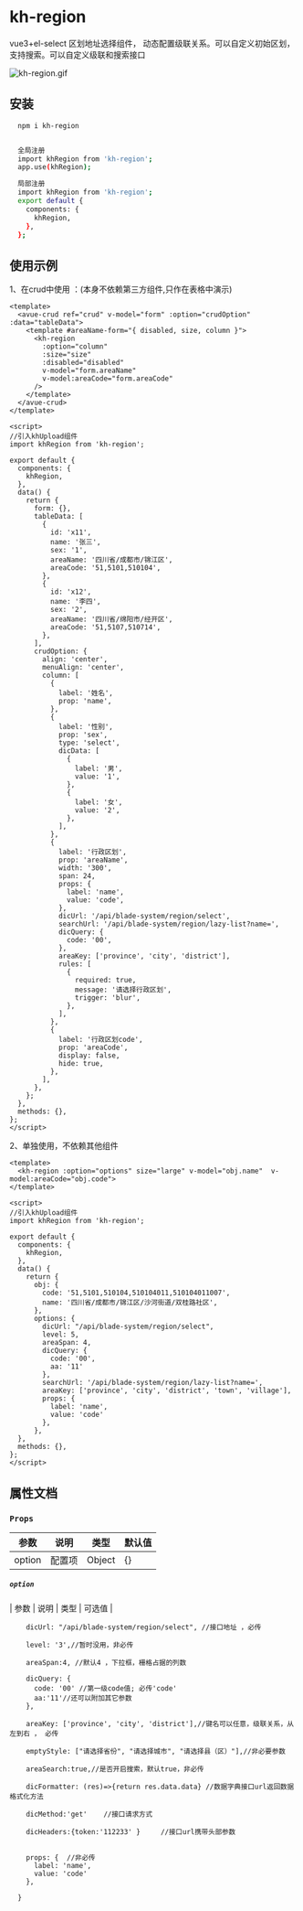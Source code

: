 # kh-region

vue3+el-select 区划地址选择组件， 动态配置级联关系。可以自定义初始区划，支持搜索。可以自定义级联和搜索接口

<img alt="kh-region.gif" src="https://github.com/liang5460/kh-upload/blob/main/kh-region.gif" >

## 安装

```bash
  npm i kh-region


  全局注册
  import khRegion from 'kh-region';
  app.use(khRegion);

  局部注册
  import khRegion from 'kh-region';
  export default {
    components: {
      khRegion,
    },
  };


```

## 使用示例

1、在crud中使用 ：(本身不依赖第三方组件,只作在表格中演示)

```vue
<template>
  <avue-crud ref="crud" v-model="form" :option="crudOption" :data="tableData">
    <template #areaName-form="{ disabled, size, column }">
      <kh-region
        :option="column"
        :size="size"
        :disabled="disabled"
        v-model="form.areaName"
        v-model:areaCode="form.areaCode"
      />
    </template>
  </avue-crud>
</template>

<script>
//引入khUpload组件
import khRegion from 'kh-region';

export default {
  components: {
    khRegion,
  },
  data() {
    return {
      form: {},
      tableData: [
        {
          id: 'x11',
          name: '张三',
          sex: '1',
          areaName: '四川省/成都市/锦江区',
          areaCode: '51,5101,510104',
        },
        {
          id: 'x12',
          name: '李四',
          sex: '2',
          areaName: '四川省/绵阳市/经开区',
          areaCode: '51,5107,510714',
        },
      ],
      crudOption: {
        align: 'center',
        menuAlign: 'center',
        column: [
          {
            label: '姓名',
            prop: 'name',
          },
          {
            label: '性别',
            prop: 'sex',
            type: 'select',
            dicData: [
              {
                label: '男',
                value: '1',
              },
              {
                label: '女',
                value: '2',
              },
            ],
          },
          {
            label: '行政区划',
            prop: 'areaName',
            width: '300',
            span: 24,
            props: {
              label: 'name',
              value: 'code',
            },
            dicUrl: '/api/blade-system/region/select',
            searchUrl: '/api/blade-system/region/lazy-list?name=',
            dicQuery: {
              code: '00',
            },
            areaKey: ['province', 'city', 'district'],
            rules: [
              {
                required: true,
                message: '请选择行政区划',
                trigger: 'blur',
              },
            ],
          },
          {
            label: '行政区划code',
            prop: 'areaCode',
            display: false,
            hide: true,
          },
        ],
      },
    };
  },
  methods: {},
};
</script>
```

2、单独使用，不依赖其他组件

```vue
<template>
  <kh-region :option="options" size="large" v-model="obj.name"  v-model:areaCode="obj.code">
</template>

<script>
//引入khUpload组件
import khRegion from 'kh-region';

export default {
  components: {
    khRegion,
  },
  data() {
    return {
      obj: {
        code: '51,5101,510104,510104011,510104011007',
        name: '四川省/成都市/锦江区/沙河街道/双桂路社区',
      },
      options: {
        dicUrl: "/api/blade-system/region/select",
        level: 5,
        areaSpan: 4,
        dicQuery: {
          code: '00',
          aa: '11'
        },
        searchUrl: '/api/blade-system/region/lazy-list?name=',
        areaKey: ['province', 'city', 'district', 'town', 'village'],
        props: {
          label: 'name',
          value: 'code'
        },
      },
  },
  methods: {},
};
</script>
```

## 属性文档

### `Props`

| 参数   | 说明   | 类型   | 默认值 |
| ------ | ------ | ------ | ------ |
| option | 配置项 | Object | {}     |

##### `option`

| 参数 | 说明 | 类型 | 可选值 |

        dicUrl: "/api/blade-system/region/select", //接口地址 ，必传

        level: '3',//暂时没用，非必传

        areaSpan:4, //默认4 ，下拉框，栅格占据的列数

        dicQuery: {
          code: '00' //第一级code值; 必传'code'
          aa:'11'//还可以附加其它参数
        },

        areaKey: ['province', 'city', 'district'],//键名可以任意，级联关系，从左到右 ， 必传

        emptyStyle: ["请选择省份", "请选择城市", "请选择县（区）"],//非必要参数

        areaSearch:true,//是否开启搜索，默认true，非必传

        dicFormatter: (res)=>{return res.data.data} //数据字典接口url返回数据格式化方法

        dicMethod:'get'    //接口请求方式

        dicHeaders:{token:'112233' }     //接口url携带头部参数


        props: {  //非必传
          label: 'name',
          value: 'code'
        },

      }
